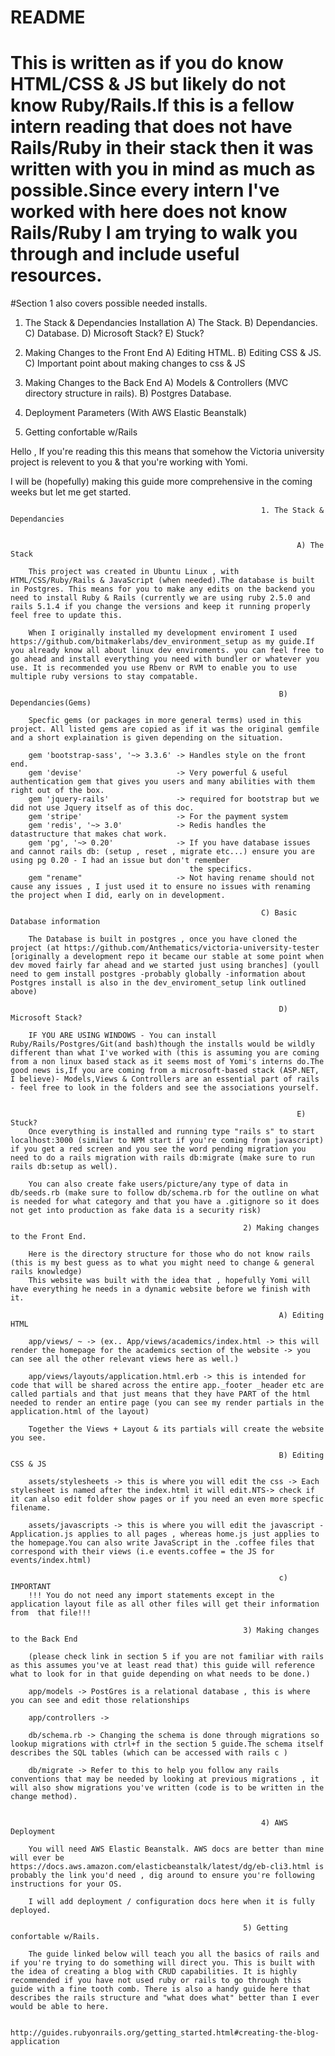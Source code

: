 # README

# This is written as if you do know HTML/CSS & JS but likely do not know Ruby/Rails.If this is a fellow intern reading that does not have Rails/Ruby in their stack then it was written with you in mind as much as possible.Since every intern I've worked with here does not know Rails/Ruby I am trying to walk you through and include useful resources.


#Section 1 also covers possible needed installs.
1) The Stack & Dependancies Installation
    A) The Stack.
    B) Dependancies.
    C) Database.
    D) Microsoft Stack? 
    E) Stuck? 
2) Making Changes to the Front End
    A) Editing HTML.
    B) Editing CSS & JS.
    C) Important point about making changes to css & JS
3) Making Changes to the Back End
    A) Models & Controllers (MVC directory structure in rails).
    B) Postgres Database.
4) Deployment Parameters (With AWS Elastic Beanstalk)

5) Getting confortable w/Rails


Hello , If you're reading this this means that somehow the Victoria university project is relevent to you & that you're working with Yomi. 

I will be (hopefully) making this guide more comprehensive in the coming weeks but let me get started.

                                                            1. The Stack & Dependancies


                                                                    A) The Stack

        This project was created in Ubuntu Linux , with HTML/CSS/Ruby/Rails & JavaScript (when needed).The database is built in Postgres. This means for you to make any edits on the backend you need to install Ruby & Rails (currently we are using ruby 2.5.0 and rails 5.1.4 if you change the versions and keep it running properly feel free to update this.

        When I originally installed my development enviroment I used https://github.com/bitmakerlabs/dev_environment_setup as my guide.If you already know all about linux dev enviroments. you can feel free to go ahead and install everything you need with bundler or whatever you use. It is recommended you use Rbenv or RVM to enable you to use multiple ruby versions to stay compatable.

                                                                B) Dependancies(Gems)
        
        Specfic gems (or packages in more general terms) used in this project. All listed gems are copied as if it was the original gemfile and a short explaination is given depending on the situation. 

        gem 'bootstrap-sass', '~> 3.3.6' -> Handles style on the front end.
        gem 'devise'                     -> Very powerful & useful authentication gem that gives you users and many abilities with them right out of the box.
        gem 'jquery-rails'               -> required for bootstrap but we did not use Jquery itself as of this doc.
        gem 'stripe'                     -> For the payment system
        gem 'redis', '~> 3.0'            -> Redis handles the datastructure that makes chat work.
        gem 'pg', '~> 0.20'              -> If you have database issues and cannot rails db: (setup , reset , migrate etc...) ensure you are using pg 0.20 - I had an issue but don't remember 
                                            the specifics.
        gem "rename"                     -> Not having rename should not cause any issues , I just used it to ensure no issues with renaming the project when I did, early on in development.

                                                            C) Basic Database information

        The Database is built in postgres , once you have cloned the project (at https://github.com/Anthematics/victoria-university-tester [originally a development repo it became our stable at some point when dev moved fairly far ahead and we started just using branches] (youll need to gem install postgres -probably globally -information about Postgres install is also in the dev_enviroment_setup link outlined above)

                                                                D) Microsoft Stack? 

        IF YOU ARE USING WINDOWS - You can install Ruby/Rails/Postgres/Git(and bash)though the installs would be wildly different than what I've worked with (this is assuming you are coming from a non linux based stack as it seems most of Yomi's interns do.The good news is,If you are coming from a microsoft-based stack (ASP.NET, I believe)- Models,Views & Controllers are an essential part of rails - feel free to look in the folders and see the associations yourself.


                                                                    E) Stuck?
        Once everything is installed and running type "rails s" to start localhost:3000 (similar to NPM start if you're coming from javascript) if you get a red screen and you see the word pending migration you need to do a rails migration with rails db:migrate (make sure to run rails db:setup as well).

        You can also create fake users/picture/any type of data in db/seeds.rb (make sure to follow db/schema.rb for the outline on what is needed for what category and that you have a .gitignore so it does not get into production as fake data is a security risk)

                                                        2) Making changes to the Front End.

        Here is the directory structure for those who do not know rails (this is my best guess as to what you might need to change & general rails knowledge)
        This website was built with the idea that , hopefully Yomi will have everything he needs in a dynamic website before we finish with it.

                                                                A) Editing HTML

        app/views/ ~ -> (ex.. App/views/academics/index.html -> this will render the homepage for the academics section of the website -> you can see all the other relevant views here as well.)

        app/views/layouts/application.html.erb -> this is intended for code that will be shared across the entire app._footer _header etc are called partials and that just means that they have PART of the html needed to render an entire page (you can see my render partials in the application.html of the layout)

        Together the Views + Layout & its partials will create the website you see.

                                                                B) Editing CSS & JS

        assets/stylesheets -> this is where you will edit the css -> Each stylesheet is named after the index.html it will edit.NTS-> check if it can also edit folder show pages or if you need an even more specfic filename.

        assets/javascripts -> this is where you will edit the javascript - Application.js applies to all pages , whereas home.js just applies to the homepage.You can also write JavaScript in the .coffee files that correspond with their views (i.e events.coffee = the JS for events/index.html)

                                                                c) IMPORTANT
        !!! You do not need any import statements except in the application layout file as all other files will get their information from  that file!!!

                                                        3) Making changes to the Back End

        (please check link in section 5 if you are not familiar with rails as this assumes you've at least read that) this guide will reference what to look for in that guide depending on what needs to be done.)

        app/models -> PostGres is a relational database , this is where you can see and edit those relationships

        app/controllers ->

        db/schema.rb -> Changing the schema is done through migrations so lookup migrations with ctrl+f in the section 5 guide.The schema itself describes the SQL tables (which can be accessed with rails c )

        db/migrate -> Refer to this to help you follow any rails conventions that may be needed by looking at previous migrations , it will also show migrations you've written (code is to be written in the change method). 


                                                            4) AWS Deployment

        You will need AWS Elastic Beanstalk. AWS docs are better than mine will ever be https://docs.aws.amazon.com/elasticbeanstalk/latest/dg/eb-cli3.html is probably the link you'd need , dig around to ensure you're following instructions for your OS.

        I will add deployment / configuration docs here when it is fully deployed.

                                                        5) Getting confortable w/Rails.

        The guide linked below will teach you all the basics of rails and if you're trying to do something will direct you. This is built with the idea of creating a blog with CRUD capabilities. It is highly recommended if you have not used ruby or rails to go through this guide with a fine tooth comb. There is also a handy guide here that describes the rails structure and "what does what" better than I ever would be able to here.

                                http://guides.rubyonrails.org/getting_started.html#creating-the-blog-application